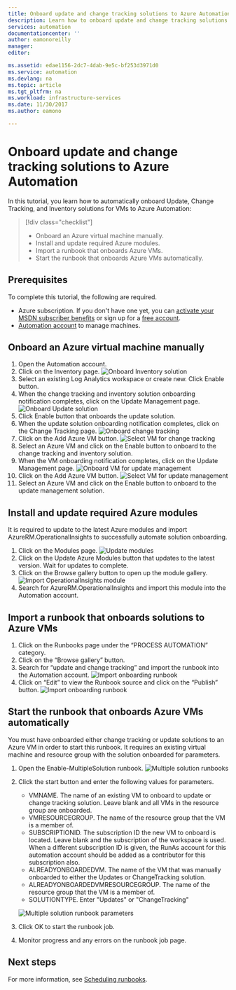 ```yaml
---
title: Onboard update and change tracking solutions to Azure Automation | Microsoft Docs
description: Learn how to onboard update and change tracking solutions to Azure Automation.
services: automation
documentationcenter: ''
author: eamonoreilly
manager: 
editor: 

ms.assetid: edae1156-2dc7-4dab-9e5c-bf253d3971d0
ms.service: automation
ms.devlang: na
ms.topic: article
ms.tgt_pltfrm: na
ms.workload: infrastructure-services
ms.date: 11/30/2017
ms.author: eamono

---
```


# Onboard update and change tracking solutions to Azure Automation

In this tutorial, you learn how to automatically onboard Update, Change Tracking, and Inventory solutions for VMs to Azure Automation:

> [!div class="checklist"]
> * Onboard an Azure virtual machine manually.
> * Install and update required Azure modules.
> * Import a runbook that onboards Azure VMs.
> * Start the runbook that onboards Azure VMs automatically.

## Prerequisites

To complete this tutorial, the following are required.
+ Azure subscription. If you don't have one yet, you can [activate your MSDN subscriber benefits](https://azure.microsoft.com/pricing/member-offers/msdn-benefits-details/) or sign up for a [free account](https://azure.microsoft.com/free/?WT.mc_id=A261C142F).
+ [Automation account](automation-offering-get-started.md) to manage machines.

## Onboard an Azure virtual machine manually

1.	Open the Automation account.
2.	Click on the Inventory page.
![Onboard Inventory solution](media/automation-onboard-solutions/inventory-onboard.png)
3.	Select an existing Log Analytics workspace or create new. Click Enable button.
4.  When the change tracking and inventory solution onboarding notification completes, click on the Update Management page.
![Onboard Update solution](media/automation-onboard-solutions/update-onboard.png)
4.	Click Enable button that onboards the update solution.
5.  When the update solution onboarding notification completes, click on the Change Tracking page.
![Onboard change tracking](media/automation-onboard-solutions/change-tracking-onboard-vm.png)
6.  Click on the Add Azure VM button.
![Select VM for change tracking](media/automation-onboard-solutions/enable-change-tracking.png)
7.  Select an Azure VM and click on the Enable button to onboard to the change tracking and inventory solution.
8.  When the VM onboarding notification completes, click on the Update Management page.
![Onboard VM for update management](media/automation-onboard-solutions/update-onboard-vm.png)
9.  Click on the Add Azure VM button.
![Select VM for update management](media/automation-onboard-solutions/enable-update.png)
10.  Select an Azure VM and click on the Enable button to onboard to the update management solution.

## Install and update required Azure modules

It is required to update to the latest Azure modules and import AzureRM.OperationalInsights to successfully automate solution onboarding.
1.	Click on the Modules page.
![Update modules](media/automation-onboard-solutions/update-modules.png)
2.	Click on the Update Azure Modules button that updates to the latest version. Wait for updates to complete.
3.	Click on the Browse gallery button to open up the module gallery.
![Import OperationalInsights module](media/automation-onboard-solutions/import-operational-insights-module.png)
4.  Search for AzureRM.OperationalInsights and import this module into the Automation account.

## Import a runbook that onboards solutions to Azure VMs

1.	Click on the Runbooks page under the “PROCESS AUTOMATION” category.
2.	Click on the “Browse gallery” button.
3.	Search for “update and change tracking” and import the runbook into the Automation account.
![Import onboarding runbook](media/automation-onboard-solutions/import-from-gallery.png)
4.	Click on “Edit” to view the Runbook source and click on the “Publish” button.
![Import onboarding runbook](media/automation-onboard-solutions/publish-runbook.png)

## Start the runbook that onboards Azure VMs automatically

You must have onboarded either change tracking or update solutions to an Azure VM in order to start this runbook. It requires an existing virtual machine and resource group with the solution onboarded for parameters.
1.	Open the Enable-MultipleSolution runbook.
![Multiple solution runbooks](media/automation-onboard-solutions/runbook-overview.png)
2.	Click the start button and enter the following values for parameters.
    *	VMNAME. The name of an existing VM to onboard to update or change tracking solution. Leave blank and all VMs in the resource group are onboarded.
    *	VMRESOURCEGROUP. The name of the resource group that the VM is a member of.
    *	SUBSCRIPTIONID. The subscription ID the new VM to onboard is located. Leave blank and the subscription of the workspace is used. When a different subscription ID is given, the RunAs account for this automation account should be added as a contributor for this subscription also.
    *	ALREADYONBOARDEDVM. The name of the VM that was manually onboarded to either the Updates or ChangeTracking solution.
    *	ALREADYONBOARDEDVMRESOURCEGROUP. The name of the resource group that the VM is a member of.
    *	SOLUTIONTYPE. Enter "Updates" or "ChangeTracking"
    
    ![Multiple solution runbook parameters](media/automation-onboard-solutions/runbook-parameters.png)
3.  Click OK to start the runbook job.
4.  Monitor progress and any errors on the runbook job page.

## Next steps

For more information, see [Scheduling runbooks](automation-schedules.md).